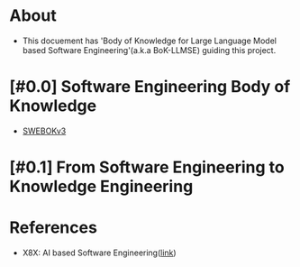 # About
* This docuement has 'Body of Knowledge for Large Language Model based Software Engineering'(a.k.a BoK-LLMSE) guiding this project.

# [#0.0] Software Engineering Body of Knowledge
* [SWEBOKv3](https://www.computer.org/education/bodies-of-knowledge/software-engineering)


# [#0.1] From Software Engineering to Knowledge Engineering

# References
* X8X: AI based Software Engineering([link](https://time.geekbang.org/column/intro/100755401?tab=intro))